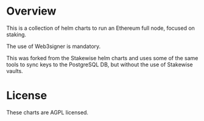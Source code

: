 # Overview

This is a collection of helm charts to run an Ethereum full node, focused on staking.

The use of Web3signer is mandatory.

This was forked from the Stakewise helm charts and uses some of the same tools to sync keys to the PostgreSQL DB,
but without the use of Stakewise vaults.

# License

These charts are AGPL licensed.
